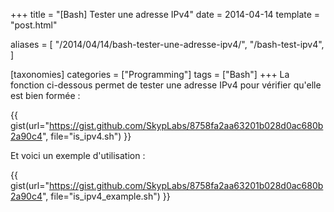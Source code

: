+++
title = "[Bash] Tester une adresse IPv4"
date = 2014-04-14
template = "post.html"

aliases = [
  "/2014/04/14/bash-tester-une-adresse-ipv4/",
  "/bash-test-ipv4",
]

[taxonomies]
categories = ["Programming"]
tags = ["Bash"]
+++
La fonction ci-dessous permet de tester une adresse IPv4 pour vérifier qu'elle
est bien formée :

{{ gist(url="https://gist.github.com/SkypLabs/8758fa2aa63201b028d0ac680b2a90c4",
file="is_ipv4.sh") }}

Et voici un exemple d'utilisation :

{{ gist(url="https://gist.github.com/SkypLabs/8758fa2aa63201b028d0ac680b2a90c4",
file="is_ipv4_example.sh") }}
